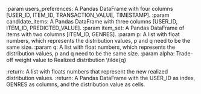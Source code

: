 :param users_preferences: A Pandas DataFrame with four columns [USER_ID, ITEM_ID, TRANSACTION_VALUE, TIMESTAMP].
:param candidate_items: A Pandas DataFrame with three columns [USER_ID, ITEM_ID, PREDICTED_VALUE].
:param item_set: A Pandas DataFrame of items with two columns [ITEM_ID, GENRES].
:param p: A list with float numbers, which represents the distribution values, p and q need to be the same size.
:param q: A list with float numbers, which represents the distribution values, p and q need to be the same size.
:param alpha: Trade-off weight value to Realized distribution \tilde{q}


:return: A list with floats numbers that represent the new realized distribution values.
:return: A Pandas DataFrame with the USER_ID as index, GENRES as columns,
            and the distribution value as cells.